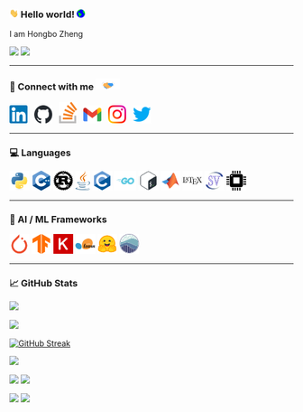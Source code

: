 ### <img src="assets/hi.gif" width="16px"> Hello world!&nbsp;<img src="assets/earth.gif" width="15px">

I am Hongbo Zheng

![](https://img.shields.io/github/followers/hongbozheng?label=Follow&style=social)
![](https://img.shields.io/badge/last_updated-May.12.2025-informational)

---

### 🤝 Connect with me <img src="assets/handshake.gif" height="20px">

[<img src="assets/linkedin.svg" alt="linkedin logo" width="32">](https://www.linkedin.com/in/hongbo-zheng-b088581b6/)&nbsp;&nbsp;
[<img src="assets/github.svg" alt="github logo" width="32">](https://github.com/hongbozheng)&nbsp;&nbsp;
[<img src="assets/stackoverflow.svg" alt="stackoverflow logo" width="32">]()&nbsp;&nbsp;
[<img src="assets/gmail.svg" alt="gmail logo" width="32">](mailto:hongbozheng1003@gmail.com)&nbsp;&nbsp;
[<img src="assets/instagram.svg" alt="instagram logo" width="32">]()&nbsp;&nbsp;
[<img src="assets/twitter.svg" alt="twitter logo" width="32">]()&nbsp;&nbsp;

---

### 💻 Languages

[//]: # (https://github.com/alexandresanlim/Badges4-README.md-Profile)

<p align="left">
  <img src="assets/python.svg" alt="Python" height="35"/>
  <img src="assets/cpp.svg" alt="C++" height="35"/>
  <img src="assets/rust.svg" alt="Rust" height="35"/>
  <img src="assets/java.svg" alt="Java" height="35"/>
  <img src="assets/c.svg" alt="C" height="35"/>
  <img src="assets/go.svg" alt="Go" height="35"/>
  <img src="assets/bash.svg" alt="Bash" height="35"/>
  <img src="assets/matlab.svg" alt="MATLAB" height="35"/>
  <img src="assets/latex.svg" alt="LaTeX" height="35"/>
  <img src="assets/systemverilog.svg" alt="SystemVerilog" height="35"/>
  <img src="assets/vhdl.svg" alt="VHDL" height="35"/>
</p>

---

### 🧠 AI / ML Frameworks

<p align="left">
  <img src="assets/pytorch.svg" alt="PyTorch" height="35"/>
  <img src="assets/tensorflow.svg" alt="TensorFlow" height="35"/>
  <img src="assets/keras.svg" alt="Keras" height="35"/>
  <img src="assets/scikit-learn.svg" alt="Scikit-learn" height="35"/>
  <img src="assets/huggingface.svg" alt="Hugging Face" height="35"/>
  <img src="assets/seaborn.svg" alt="Seaborn" height="35"/>
</p>

---

### 📈 GitHub Stats

[//]: # (https://github.com/anuraghazra/github-readme-stats/tree/master)
![](https://github-readme-stats.vercel.app/api?username=hongbozheng&show_icons=true&include_all_commits=true&title_color=FFC0CB&text_color=00FFFF&icon_color=FFA500&bg_color=000000)

![](https://github-readme-stats.vercel.app/api/top-langs/?username=hongbozheng&layout=compact&title_color=FFC0CB&text_color=01FFFF&icon_color=FFA500&bg_color=000000)

[//]: # (https://github.com/DenverCoder1/github-readme-streak-stats/tree/main)
[![GitHub Streak](https://streak-stats.demolab.com/?user=hongbozheng&background=000000&ring=FFC0CB&fire=FFA500&currStreakNum=00FFFF&sideNums=00FFFF&currStreakLabel=FFA500&sideLabels=FFA500&dates=FFC0CB&date_format=M-j[%2C%20Y])](https://git.io/streak-stats)

[//]: # (https://github.com/vn7n24fzkq/github-profile-summary-cards)
![](https://github-profile-summary-cards.vercel.app/api/cards/profile-details?username=hongbozheng&theme=radical)

![](http://github-profile-summary-cards.vercel.app/api/cards/repos-per-language?username=hongbozheng&theme=radical&exclude="")
![](http://github-profile-summary-cards.vercel.app/api/cards/most-commit-language?username=hongbozheng&theme=radical&exclude="")

![](http://github-profile-summary-cards.vercel.app/api/cards/stats?username=hongbozheng&theme=radical)
![](http://github-profile-summary-cards.vercel.app/api/cards/productive-time?username=hongbozheng&theme=radical&utcOffset=-6)
